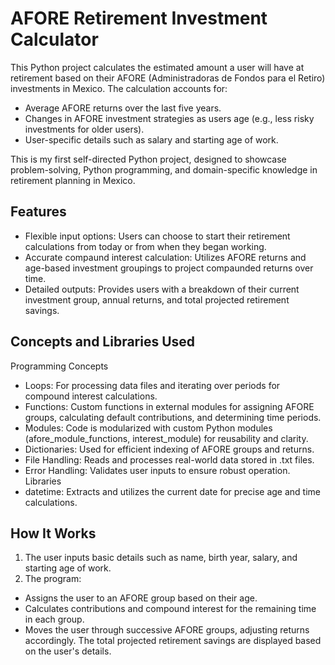 # AFORE Retirement Investment Calculator

This Python project calculates the estimated amount a user will have at retirement based on their AFORE (Administradoras de Fondos para el Retiro) investments in Mexico. The calculation accounts for:

- Average AFORE returns over the last five years.
- Changes in AFORE investment strategies as users age (e.g., less risky investments for older users).
- User-specific details such as salary and starting age of work.

This is my first self-directed Python project, designed to showcase problem-solving, Python programming, and domain-specific knowledge in retirement planning in Mexico.

## Features
- Flexible input options: Users can choose to start their retirement calculations from today or from when they began working.
- Accurate compaund interest calculation: Utilizes AFORE returns and age-based investment groupings to project compaunded returns over time. 
- Detailed outputs: Provides users with a breakdown of their current investment group, annual returns, and total projected retirement savings.

## Concepts and Libraries Used
Programming Concepts
- Loops: For processing data files and iterating over periods for compound interest calculations.
- Functions: Custom functions in external modules for assigning AFORE groups, calculating default contributions, and determining time periods.
- Modules: Code is modularized with custom Python modules (afore_module_functions, interest_module) for reusability and clarity.
- Dictionaries: Used for efficient indexing of AFORE groups and returns.
- File Handling: Reads and processes real-world data stored in .txt files.
- Error Handling: Validates user inputs to ensure robust operation.
Libraries
- datetime: Extracts and utilizes the current date for precise age and time calculations.

## How It Works
1. The user inputs basic details such as name, birth year, salary, and starting age of work.
2. The program:
- Assigns the user to an AFORE group based on their age.
- Calculates contributions and compound interest for the remaining time in each group.
- Moves the user through successive AFORE groups, adjusting returns accordingly.
The total projected retirement savings are displayed based on the user's details.

